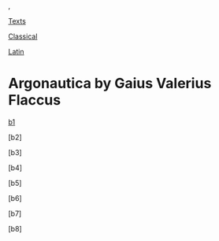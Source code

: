  , 

[Texts](languages)

[Classical](texts-classical.md)

[Latin](lat-texts)

# Argonautica by Gaius Valerius Flaccus

[b1](argonautica-flaccus-b1-text.md) 

[b2]

[b3]

[b4]

[b5]

[b6]

[b7]

[b8]
